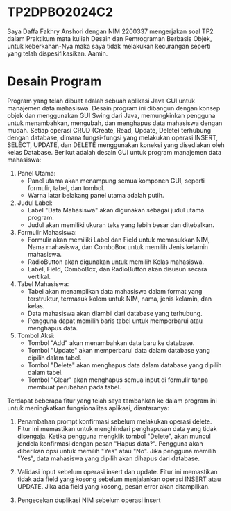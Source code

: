 # TP2DPBO2024C2

Saya Daffa Fakhry Anshori dengan NIM 2200337 mengerjakan soal TP2 dalam Praktikum mata kuliah Desain dan Pemrograman Berbasis Objek, 
untuk keberkahan-Nya maka saya tidak melakukan kecurangan seperti yang telah dispesifikasikan. Aamin. 

# Desain Program
Program yang telah dibuat adalah sebuah aplikasi Java GUI untuk manajemen data mahasiswa. Desain program ini dibangun dengan konsep objek dan menggunakan GUI Swing dari Java, memungkinkan pengguna untuk menambahkan, mengubah, dan menghapus data mahasiswa dengan mudah. Setiap operasi CRUD (Create, Read, Update, Delete) terhubung dengan database, dimana fungsi-fungsi yang melakukan operasi INSERT, SELECT, UPDATE, dan DELETE menggunakan koneksi yang disediakan oleh kelas Database. Berikut adalah desain GUI untuk program manajemen data mahasiswa:
1. Panel Utama:
   - Panel utama akan menampung semua komponen GUI, seperti formulir, tabel, dan tombol.
   - Warna latar belakang panel utama adalah putih.
2. Judul Label:
   - Label "Data Mahasiswa" akan digunakan sebagai judul utama program.
   - Judul akan memiliki ukuran teks yang lebih besar dan ditebalkan.
3. Formulir Mahasiswa:
   - Formulir akan memiliki Label dan Field untuk memasukkan NIM, Nama mahasiswa, dan ComboBox untuk memilih Jenis kelamin mahasiswa.
   - RadioButton akan digunakan untuk memilih Kelas mahasiswa.
   - Label, Field, ComboBox, dan RadioButton akan disusun secara vertikal.
4. Tabel Mahasiswa:
   - Tabel akan menampilkan data mahasiswa dalam format yang terstruktur, termasuk kolom untuk NIM, nama, jenis kelamin, dan kelas.
   - Data mahasiswa akan diambil dari database yang terhubung.
   - Pengguna dapat memilih baris tabel untuk memperbarui atau menghapus data.
5. Tombol Aksi:
   - Tombol "Add" akan menambahkan data baru ke database.
   - Tombol "Update" akan memperbarui data dalam database yang dipilih dalam tabel.
   - Tombol "Delete" akan menghapus data dalam database yang dipilih dalam tabel.
   - Tombol "Clear" akan menghapus semua input di formulir tanpa membuat perubahan pada tabel.

Terdapat beberapa fitur yang telah saya tambahkan ke dalam program ini untuk meningkatkan fungsionalitas aplikasi, diantaranya:
1. Penambahan prompt konfirmasi sebelum melakukan operasi delete.
   Fitur ini memastikan untuk menghindari penghapusan data yang tidak disengaja. Ketika pengguna mengklik tombol "Delete", akan muncul jendela konfirmasi dengan pesan "Hapus data?". Pengguna akan diberikan opsi untuk memilih "Yes" atau "No". Jika pengguna memilih "Yes", data mahasiswa yang dipilih akan dihapus dari database.
   
3. Validasi input sebelum operasi insert dan update.
   Fitur ini memastikan tidak ada field yang kosong sebelum menjalankan operasi INSERT atau UPDATE. Jika ada field yang kosong, pesan error akan ditampilkan.
   
5. Pengecekan duplikasi NIM sebelum operasi insert
